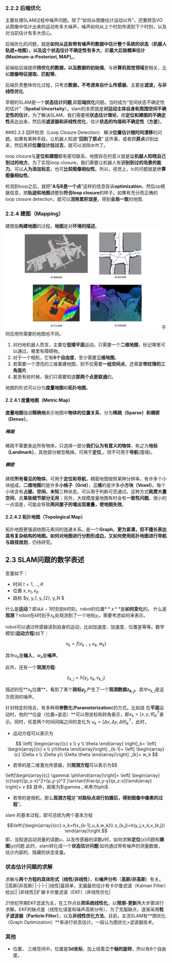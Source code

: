 ### 2.2.2 后端优化

主要处理SLAM过程中噪声问题。除了“如何从图像估计运动以外”，还要顾及VO从图像中估计出来的运动有多大噪声，噪声如何从上个时刻传递到下个时刻，以及对当前估计有多大信心。

后端优化的问题，就是**如何从这些带有噪声的数据中估计整个系统的状态（机器人轨迹+地图），以及这个状态估计不确定性有多大**，即**最大后验概率估计(Maximum-a-Posteriori, MAP),**。

前端给后端提供**待优化的数据，以及数据的初始值**。与**计算机视觉领域**更相关，比如**图像特征提取、匹配等**。

后端负责整体优化过程，只考虑**数据，不考虑来自什么传感器**。主要是**滤波，与非线性优化**.

早期的SLAM是一个**状态估计问题**,即**后端优化**问题。当时成为“空间状态不确定性的估计”（**Spatial Uncertaity**）。slam的本质就是**对运动主体自身和周围空间不确定性的估计**。为了解决SLAM，我们需要用**状态估计理论**，把**定位和建图的不确定性**表达出来，然后用**滤波器和非线性优化**，估计**状态的均值和不确定性（方差）**。

###2.2.3 回环检测（Loop Closure Detection）
解决**位置估计随时间漂移**的问题。如果有某种手段，让机器人知道“**回到了原点**” 这件事，或者把**原点**识别出来，然后再把**位置估计拉过去**，就可以消除drift了。

loop closure与**定位和建图**都有密切联系，地图存在的意义就是**让机器人知晓自己到过的地方**。为了实现loop closure，我们需要让机器人有**识别到过的场景的能力**。可以**人为添加标志**，也可**比较图像相似性**。所以，视觉上，lc的问题就是**计算图像相似性**。

检测到loop之后，就把“**A与B是一个点**”这样的信息告诉**optimization**，然后op根据信息，把**轨迹和地图**调整到**符合loop closure**的样子。如果有充分而正确的loop closure detection，就可以**消除累积误差**，得到**全局一致**的地图.

### 2.2.4 建图（Mapping）

建图指**构建地图**的过程。**地图**是对**环境的描述**。
![avatar](地图.png)
不同应用所需要的地图也不同。

1. 对扫地机器人而言，主要在**低矮平面**运动，只需要一个**二维地图**，标记哪里可以通过，哪里有障碍物。
2. 对于一个相机，它有**6个自由度**，至少需要**三维地图**。
3. 若需要一个漂亮的三维重建地图，则不仅需要**一组空间点**，还需要**带纹理的三角面片**.
4. 甚至有些时候，我们只需要知道**那两个点是联通**的。

地图的形式可以分为**度量地图**和**拓扑地图**。

#### 2.2.4.1 度量地图（Metric Map）

**度量地图**强调**精确地**表示地图中**物体的位置关系**，分为**稀疏（Sparse）**和**稠密（Dense）**。

##### 稀疏

稀疏不需要表达所有物体，只选择一部分**我们认为有意义的物体**，称之为**地标（Landmark）**，其他部分被忽略掉。可用于**定位**,，但不可用于**导航**(撞墙)。

##### 稠密

建模**所有看见的物体**。可用于**定位和导航**。稠密地图按照某种分辨率，有许多个小块组成。**二维地图**的是许多**小格子（Grid）**，**三维**的是许多**小方块（Voxel）**。每个小块含有**占据、空闲、未知**三种状态，可以用于判断可否通过。这种方式**耗费大量空间**，且**某些细节部分无用**；另外，大规模度量地图有时会有**一致性问题**。很小的一点误差，可能会导致**两间屋子的墙出现重叠，使地图失效**。

#### 2.2.4.2 拓扑地图（Topological Map）

拓扑地图更强调地图元素间的连通关系。是一个**Graph**。**更为紧凑，但不擅长表达具有复杂结构的地图。如何对地图进行分割形成边，又如何使用拓扑地图进行导航与路径规划**，仍待研究。

## 2.3 SLAM问题的数学表述

变量如下：

* 时间 $t=1,...,K$
* 位置 $x, x_1, x_K$
* 路标 $y, y_1, y_{2}, y_N $

什么是**运动**？即从$k-1$时刻到$k$时刻，robot的位置$**x**$是**如何变化**的。
什么是**观测**？robot在$k$时刻于$x_k$处观测到了一个地标$y_i$，需要考虑如何来表示。

robot可以通过传感器读到自身的运动，比如加速度、加速度、位置差等等。数学模型(**运动方程**)如下：

$$x_k=f(x_{k-1},u_k,w_k)$$

其中$u_k$是**输入**，$w_k$是**噪声**。

此外，还有一个**观测方程**:

$$z_{k,j}=h(y_j,x_k,v_{k,j})$$

描述的在**$x_k$位置**，看到了某个**路标$y_j$**,产生了一个**观测数据$z_{k,j}$**。其中$v_{k,j}$是这次观测的噪声。

针对特定的场合，有多种用**参数化**(**Parameterization**)的方式。比如说
在**平面**运动时，他的**位姿（位置+姿态）**可以用坐标和转角表示，即$x_k=[x,y,\theta]^T_k$表示。同时，任意两个时间间隔之间的变化为
$u_k=[\Delta x,\Delta y,\Delta \theta]_k^T$，此时，

* 运动方程可以表示为

$$ \left[ \begin{array}{c}
x  \\
y  \\
\theta  \end{array} \right]_k=
\left[ \begin{array}{c}
    x \\
    y\\\theta
    \end{array}\right]
_{k-1}+
\left[ \begin{array}{c}
   \Delta x \\
   \Delta y\\
   \Delta \theta
    \end{array}\right]
_{k}+ w_k
$$

* 若带的是二维激光传感器，则**观测方程**可以表示为$$

\left[\begin{array}{c} \gamma\\ \phi\end{array}\right]= 
\left[ \begin{array}{c}\sqrt{(p_x-x)^2+(p_y-y)^2  }\\arctan(\frac{p_y-y}{p_x-x})\end{array} \right]+ v
$$
其中，距离为$\gamma $,夹角为$\phi$.

* 若带的是相机，那么**观测方程**是“**对路标点进行拍摄后，得到图像中像素的过程**”。

slam 的基本过程，即可总结为两个基本方程

$$\left\{\begin{array}{cc} 
		x_k=f(x_{k-1},u_k,w_k)\\ 
		z_{k,j}=h(y_j,x_k,v_{k,j}) 
	\end{array}\right.$$
即，当知道运动测量的读数$u$，以及传感器的读数$z$时，如何求解**定位**($x$)问题和**建图**($y$)问题.此时，slam转化成一个**状态估计问题**:如何通过带有噪声的测量数据，估计内部的、隐藏的状态变量。


### 状态估计问题的求解

求解与**两个方程的具体形式（线性/非线性）**，和**噪声分布**（**高斯/非高斯**）有关。
||高斯|非高斯|
|-|-|-|
|线性|最简单，无偏最优估计有卡尔曼滤波（Kalman Filter）给出||
|非线性||扩展卡尔曼滤波（EKF）/非线性优化|

21世纪早期EKF滤波为主，在工作点处**把系统线性化**，以**预测-更新**两大步骤进行求解。EKF的缺点是（线性化误差和噪声高斯分布），为了克服缺点，逐渐采用**粒子滤波器（Particle Filter）**，以及**非线性优化方法**。目前，主流SLAM有**图优化（Graph Optimization）**来进行状态估计。一般认为图优化>滤波器技术。

### 其他

* 位置， 三维空间中，位置是**3d坐标**，加上绕着**三个轴的旋转**，所以有6个自由度。

